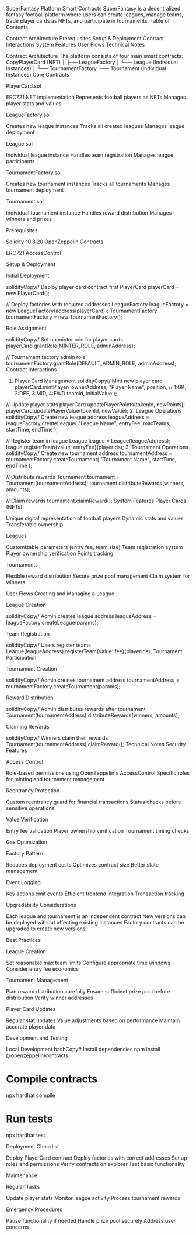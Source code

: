 SuperFantasy Platform Smart Contracts
SuperFantasy is a decentralized fantasy football platform where users can create leagues, manage teams, trade player cards as NFTs, and participate in tournaments.
Table of Contents

Contract Architecture
Prerequisites
Setup & Deployment
Contract Interactions
System Features
User Flows
Technical Notes

Contract Architecture
The platform consists of four main smart contracts:
CopyPlayerCard (NFT)
    │
    ├── LeagueFactory
    │       └── League (Individual Instances)
    │
    └── TournamentFactory
            └── Tournament (Individual Instances)
Core Contracts

PlayerCard.sol

ERC721 NFT implementation
Represents football players as NFTs
Manages player stats and values


LeagueFactory.sol

Creates new league instances
Tracks all created leagues
Manages league deployment


League.sol

Individual league instance
Handles team registration
Manages league participants


TournamentFactory.sol

Creates new tournament instances
Tracks all tournaments
Manages tournament deployment


Tournament.sol

Individual tournament instance
Handles reward distribution
Manages winners and prizes



Prerequisites

Solidity ^0.8.20
OpenZeppelin Contracts

ERC721
AccessControl



Setup & Deployment

Initial Deployment

solidityCopy// Deploy player card contract first
PlayerCard playerCard = new PlayerCard();

// Deploy factories with required addresses
LeagueFactory leagueFactory = new LeagueFactory(address(playerCard));
TournamentFactory tournamentFactory = new TournamentFactory();

Role Assignment

solidityCopy// Set up minter role for player cards
playerCard.grantRole(MINTER_ROLE, adminAddress);

// Tournament factory admin role
tournamentFactory.grantRole(DEFAULT_ADMIN_ROLE, adminAddress);
Contract Interactions
1. Player Card Management
solidityCopy// Mint new player card
playerCard.mintPlayer(
    ownerAddress,
    "Player Name",
    position,    // 1:GK, 2:DEF, 3:MID, 4:FWD
    teamId,
    initialValue
);

// Update player stats
playerCard.updatePlayerPoints(tokenId, newPoints);
playerCard.updatePlayerValue(tokenId, newValue);
2. League Operations
solidityCopy// Create new league
address leagueAddress = leagueFactory.createLeague(
    "League Name",
    entryFee,
    maxTeams,
    startTime,
    endTime
);

// Register team in league
League league = League(leagueAddress);
league.registerTeam{value: entryFee}(playerIds);
3. Tournament Operations
solidityCopy// Create new tournament
address tournamentAddress = tournamentFactory.createTournament(
    "Tournament Name",
    startTime,
    endTime
);

// Distribute rewards
Tournament tournament = Tournament(tournamentAddress);
tournament.distributeRewards(winners, amounts);

// Claim rewards
tournament.claimReward();
System Features
Player Cards (NFTs)

Unique digital representation of football players
Dynamic stats and values
Transferable ownership

Leagues

Customizable parameters (entry fee, team size)
Team registration system
Player ownership verification
Points tracking

Tournaments

Flexible reward distribution
Secure prize pool management
Claim system for winners

User Flows
Creating and Managing a League

League Creation

solidityCopy// Admin creates league
address leagueAddress = leagueFactory.createLeague(params);

Team Registration

solidityCopy// Users register teams
League(leagueAddress).registerTeam{value: fee}(playerIds);
Tournament Participation

Tournament Creation

solidityCopy// Admin creates tournament
address tournamentAddress = tournamentFactory.createTournament(params);

Reward Distribution

solidityCopy// Admin distributes rewards after tournament
Tournament(tournamentAddress).distributeRewards(winners, amounts);

Claiming Rewards

solidityCopy// Winners claim their rewards
Tournament(tournamentAddress).claimReward();
Technical Notes
Security Features

Access Control

Role-based permissions using OpenZeppelin's AccessControl
Specific roles for minting and tournament management


Reentrancy Protection

Custom reentrancy guard for financial transactions
Status checks before sensitive operations


Value Verification

Entry fee validation
Player ownership verification
Tournament timing checks



Gas Optimization

Factory Pattern

Reduces deployment costs
Optimizes contract size
Better state management


Event Logging

Key actions emit events
Efficient frontend integration
Transaction tracking



Upgradability Considerations

Each league and tournament is an independent contract
New versions can be deployed without affecting existing instances
Factory contracts can be upgraded to create new versions

Best Practices

League Creation

Set reasonable max team limits
Configure appropriate time windows
Consider entry fee economics


Tournament Management

Plan reward distribution carefully
Ensure sufficient prize pool before distribution
Verify winner addresses


Player Card Updates

Regular stat updates
Value adjustments based on performance
Maintain accurate player data



Development and Testing

Local Development
bashCopy# Install dependencies
npm install @openzeppelin/contracts

# Compile contracts
npx hardhat compile

# Run tests
npx hardhat test

Deployment Checklist

Deploy PlayerCard contract
Deploy factories with correct addresses
Set up roles and permissions
Verify contracts on explorer
Test basic functionality



Maintenance

Regular Tasks

Update player stats
Monitor league activity
Process tournament rewards


Emergency Procedures

Pause functionality if needed
Handle prize pool securely
Address user concerns
